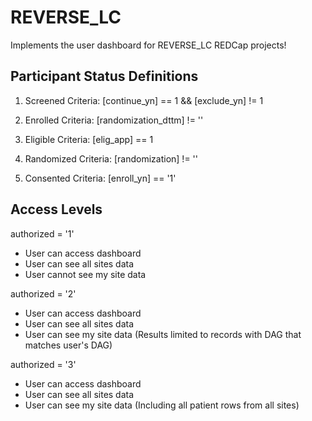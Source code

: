 # REVERSE_LC
Implements the user dashboard for REVERSE_LC REDCap projects!


## Participant Status Definitions

1. Screened
Criteria: [continue_yn] == 1 && [exclude_yn] != 1

2. Enrolled
Criteria: [randomization_dttm] != ''

3. Eligible
Criteria: [elig_app] == 1

4. Randomized
Criteria: [randomization] != ''

5. Consented
Criteria: [enroll_yn] == '1'



## Access Levels

authorized = '1'
- User can access dashboard
- User can see all sites data
- User cannot see my site data

authorized = '2'
- User can access dashboard
- User can see all sites data
- User can see my site data (Results limited to records with DAG that matches user's DAG)

authorized = '3'
- User can access dashboard
- User can see all sites data
- User can see my site data (Including all patient rows from all sites)